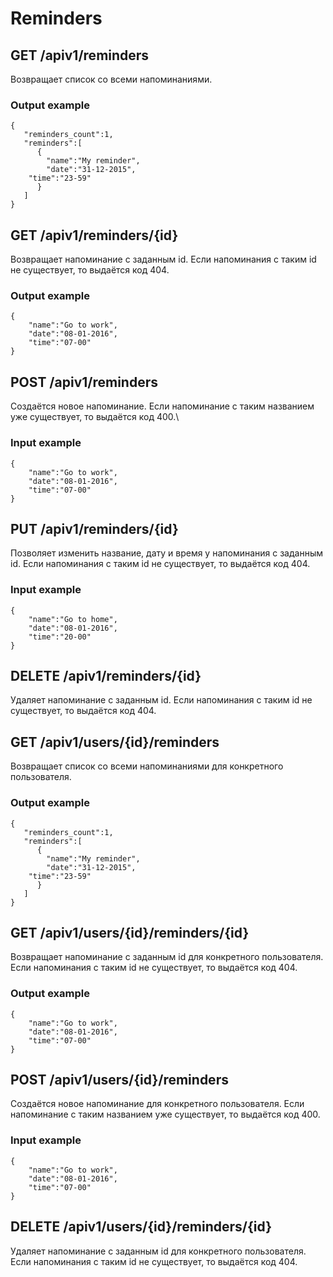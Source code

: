 # Reminders
## GET /apiv1/reminders
Возвращает список со всеми напоминаниями.
### Output example
    {
       "reminders_count":1,
       "reminders":[
          {
        	"name":"My reminder",
        	"date":"31-12-2015",
		"time":"23-59"
          }
       ]
    }
    
## GET /apiv1/reminders/{id}
Возвращает напоминание с заданным id. Если напоминания с таким id не существует, то выдаётся код 404.
### Output example
    {
       	"name":"Go to work",
       	"date":"08-01-2016",
       	"time":"07-00"
    }
    
## POST /apiv1/reminders
Создаётся новое напоминание. Если напоминание с таким названием уже существует, то выдаётся код 400.\
### Input example
    {
        "name":"Go to work",
        "date":"08-01-2016",
        "time":"07-00"
    }

## PUT /apiv1/reminders/{id}
Позволяет изменить название, дату и время у напоминания с заданным id. Если напоминания с таким id не существует, то выдаётся код 404. 
### Input example
    {
       	"name":"Go to home",
       	"date":"08-01-2016",
       	"time":"20-00"
    }
    
## DELETE /apiv1/reminders/{id}
Удаляет напоминание с заданным id. Если напоминания с таким id не существует, то выдаётся код 404.

## GET /apiv1/users/{id}/reminders
Возвращает список со всеми напоминаниями для конкретного пользователя.
### Output example
    {
       "reminders_count":1,
       "reminders":[
          {
        	"name":"My reminder",
        	"date":"31-12-2015",
		"time":"23-59"
          }
       ]
    }
    
## GET /apiv1/users/{id}/reminders/{id}
Возвращает напоминание с заданным id для конкретного пользователя. Если напоминания с таким id не существует, то выдаётся код 404.
### Output example
    {
       	"name":"Go to work",
       	"date":"08-01-2016",
       	"time":"07-00"
    }
   
## POST /apiv1/users/{id}/reminders
Создаётся новое напоминание для конкретного пользователя. Если напоминание с таким названием уже существует, то выдаётся код 400.
### Input example
    {
        "name":"Go to work",
        "date":"08-01-2016",
        "time":"07-00"
    }

## DELETE /apiv1/users/{id}/reminders/{id}
Удаляет напоминание с заданным id для конкретного пользователя. Если напоминания с таким id не существует, то выдаётся код 404.
